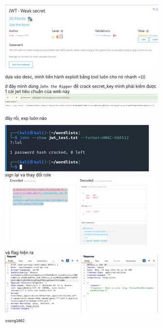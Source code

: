 ![image](../image/23.1.png)

dựa vào desc, mình tiến hành exploit bằng tool luôn cho nó nhanh =)))

ở đây mình dùng `John the Ripper` để crack secret_key
mình phải kiếm được 1 cái jwt tiêu chuẩn của web này
![image](../image/23.2.png)

đây rồi, exp luôn nào

![image](../image/23.3.png)
sign lại va thay đổi role
![image](../image/23.4.png)

và flag hiện ra
![image](../image/23.5.png)

`soong1002`